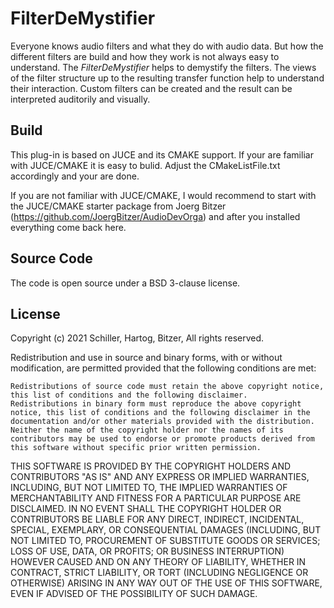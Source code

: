 # FilterDeMystifier
Everyone knows audio filters and what they do with audio data. But how the different filters are build and how they work is not always easy to understand. The *FilterDeMystifier* helps to demystify the filters. The views of the filter structure up to the resulting transfer function help to understand their interaction. Custom filters can be created and the result can be interpreted auditorily and visually. 

## Build

This plug-in is based on JUCE and its CMAKE support. If your are familiar with JUCE/CMAKE it is easy to bulid. Adjust the CMakeListFile.txt accordingly and your are done.

If you are not familiar with JUCE/CMAKE, I would recommend to start with the JUCE/CMAKE starter package from Joerg Bitzer
(https://github.com/JoergBitzer/AudioDevOrga) and after you installed everything come back here.


## Source Code

The code is open source under a BSD 3-clause license.

## License
Copyright (c) 2021 Schiller, Hartog, Bitzer, All rights reserved.

Redistribution and use in source and binary forms, with or without modification, are permitted provided that the following conditions are met:

    Redistributions of source code must retain the above copyright notice, this list of conditions and the following disclaimer.
    Redistributions in binary form must reproduce the above copyright notice, this list of conditions and the following disclaimer in the documentation and/or other materials provided with the distribution.
    Neither the name of the copyright holder nor the names of its contributors may be used to endorse or promote products derived from this software without specific prior written permission. 


THIS SOFTWARE IS PROVIDED BY THE COPYRIGHT HOLDERS AND CONTRIBUTORS "AS IS" AND ANY EXPRESS OR IMPLIED WARRANTIES, INCLUDING, BUT NOT LIMITED TO, THE IMPLIED WARRANTIES OF MERCHANTABILITY AND FITNESS FOR A PARTICULAR PURPOSE ARE DISCLAIMED. IN NO EVENT SHALL THE COPYRIGHT HOLDER OR CONTRIBUTORS BE LIABLE FOR ANY DIRECT, INDIRECT, INCIDENTAL, SPECIAL, EXEMPLARY, OR CONSEQUENTIAL DAMAGES (INCLUDING, BUT NOT LIMITED TO, PROCUREMENT OF SUBSTITUTE GOODS OR SERVICES; LOSS OF USE, DATA, OR PROFITS; OR BUSINESS INTERRUPTION) HOWEVER CAUSED AND ON ANY THEORY OF LIABILITY, WHETHER IN CONTRACT, STRICT LIABILITY, OR TORT (INCLUDING NEGLIGENCE OR OTHERWISE) ARISING IN ANY WAY OUT OF THE USE OF THIS SOFTWARE, EVEN IF ADVISED OF THE POSSIBILITY OF SUCH DAMAGE.
